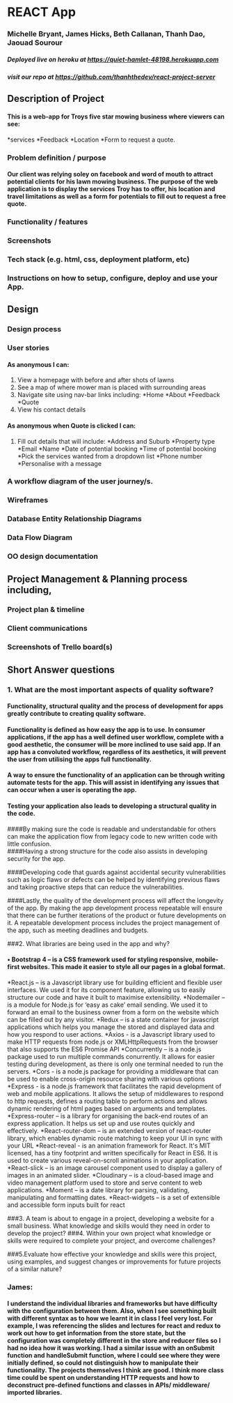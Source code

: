 # REACT App
### Michelle Bryant, James Hicks, Beth Callanan, Thanh Dao, Jaouad Sourour

##### Deployed live on heroku at https://quiet-hamlet-48198.herokuapp.com
##### visit our repo at https://github.com/thanhthedev/react-project-server

## Description of Project
#### This is a web-app for Troys five star mowing business where viewers can see: 
  *services
  *Feedback
  *Location 
  *Form to request a quote.

### Problem definition / purpose
#### Our client was relying soley on facebook and word of mouth to attract potential clients for his lawn mowing business. The purpose of the web application is to display the services Troy has to offer, his location and travel limitations as well as a form for potentials to fill out to request a free quote.

### Functionality / features


### Screenshots


### Tech stack (e.g. html, css, deployment platform, etc)


### Instructions on how to setup, configure, deploy and use your App.


## Design 
### Design process
### User stories

#### As anonymous I can: 

1. View a homepage with before and after shots of lawns 
2. See a map of where mower man is placed with surrounding areas
3. Navigate site using nav-bar links including:
  *Home
  *About
  *Feedback
  *Quote
4. View  his contact details 

#### As anonymous when Quote is clicked I can:

1. Fill out details that will include:
  *Address and Suburb
  *Property type
  *Email
  *Name
  *Date of potential booking
  *Time of potential booking
  *Pick the services wanted from a dropdown list
  *Phone number
  *Personalise with a message


### A workflow diagram of the user journey/s.


### Wireframes

### Database Entity Relationship Diagrams
### Data Flow Diagram
### OO design documentation


## Project Management & Planning process including,
### Project plan & timeline
### Client communications

### Screenshots of Trello board(s)

## Short Answer questions 
### 1. What are the most important aspects of quality software?

#### Functionality, structural quality and the process of development for apps greatly contribute to creating quality software.

#### Functionality is defined as how easy the app is to use. In consumer applications, if the app has a well defined user workflow, complete with a good aesthetic, the consumer will be more inclined to use said app.  If an app has a convoluted workflow, regardless of its aesthetics, it will prevent the user from utilising the apps full functionality.  

#### A way to ensure the functionality of an application can be through writing automate tests for the app. This will assist in identifying any issues that can occur when a user is operating the app. 

#### Testing your application also leads to developing a structural quality in the code.  

####By making sure the code is readable and understandable for others can make the application flow from legacy code to new written code with little confusion.   
####Having a strong structure for the code also assists in developing security for the app. 

####Developing code that guards against accidental security vulnerabilities such as logic flaws or defects can be helped by identifying previous flaws and taking proactive steps that can reduce the vulnerabilities.  

####Lastly, the quality of the development process will affect the longevity of the app. By making the app development process repeatable will ensure that there can be further iterations of the product or future developments on it. A repeatable development process includes the project management of the app, such as meeting deadlines and budgets. 

###2. What libraries are being used in the app and why?

#### • Bootstrap 4 – is a CSS framework used for styling responsive, mobile-first websites. This made it easier to style all our pages in a global format.
  *React.js – is a Javascript library use for building efficient and flexible user interfaces. We used it for its component feature, allowing us to easily structure our code and have it built to maximise extensibility.
  *Nodemailer – is a module for Node.js for ‘easy as cake’ email sending. We used it to forward an email to the business owner from a form on the website which can be filled out by any visitor.
  *Redux – is a state container for javascript applications which helps you manage the stored and displayed data and how you respond to user actions.
  *Axios - is a Javascript library used to make HTTP requests from node.js or XMLHttpRequests from the browser that also supports the ES6 Promise API
  *Concurrently – is a node.js package used to run multiple commands conurrently. It allows for easier testing during development, as there is only one terminal needed to run the servers.
  *Cors - is a node.js package for providing a middleware that can be used to enable cross-origin resource sharing with various options
  *Express - is a node.js framework that facilitates the rapid development of web and mobile applications. It allows the setup of middlewares to respond to http requests, defines a routing table to perform actions and allows dynamic rendering of html pages based on arguments and templates.
  *Express-router – is a library for organising the back-end routes of an express application. It helps us set up and use routes quickly and effectively.
  *React-router-dom – is an extended version of react-router library, which enables dynamic route matching to keep your UI in sync with your URL
  *React-reveal - is an animation framework for React. It's MIT licensed, has a tiny footprint and written specifically for React in ES6. It is used to create various reveal-on-scroll animations in your application.
  *React-slick – is an image carousel component used to display a gallery of images in an animated slider.
  *Cloudinary – is a cloud-based image and video management platform used to store and serve content to web applications.
  *Moment – is a date library for parsing, validating, manipulating and formatting dates.
  *React-widgets – is a set of extensible and accessible form inputs built for react

###3. A team is about to engage in a project, developing a website for a small business. What knowledge and skills would they need in order to develop the project?
###4. Within your own project what knowledge or skills were required to complete your project, and overcome challenges?


###5.Evaluate how effective your knowledge and skills were this project, using examples, and suggest changes or improvements for future projects of a similar nature?

### James:
#### I understand the individual libraries and frameworks but have difficulty with the configuration between them. Also, when I see something built with different syntax as to how we learnt it in class I feel very lost. For example, I was referencing the slides and lectures for react and redux to work out how to get information from the store state, but the configuration was completely different in the store and reducer files so I had no idea how it was working. I had a similar issue with an onSubmit function and handleSubmit function, where I could see where they were initially defined, so could not distinguish how to manipulate their functionality. The projects themselves I think are good. I think more class time could be spent on understanding HTTP requests and how to deconstruct pre-defined functions and classes in APIs/ middleware/ imported libraries.
